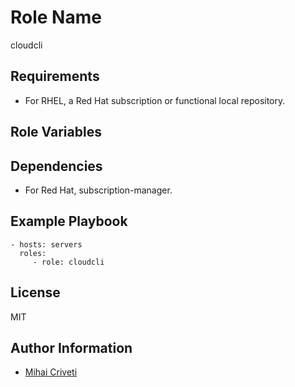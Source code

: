 Role Name
=========

cloudcli

Requirements
------------

- For RHEL, a Red Hat subscription or functional local repository.

Role Variables
--------------


Dependencies
------------

- For Red Hat, subscription-manager.

Example Playbook
----------------

    - hosts: servers
      roles:
         - role: cloudcli

License
-------

MIT

Author Information
------------------

- [Mihai Criveti](https://www.linkedin.com/in/crivetimihai/)
